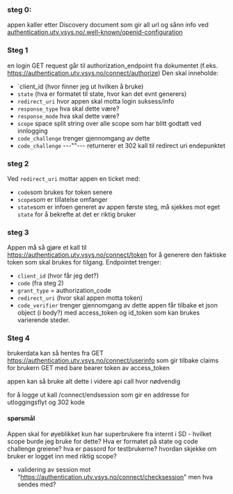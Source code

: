 ### steg 0: 
appen kaller etter Discovery document som gir all url og sånn info ved  [authentication.utv.vsys.no/.well-known/openid-configuration](https://authentication.utv.vsys.no/.well-known/openid-configuration)

### Steg 1
en login GET request går til authorization_endpoint fra dokumentet (f.eks. https://authentication.utv.vsys.no/connect/authorize)
Den skal inneholde:
- `client_id (hvor finner jeg ut hvilken å bruke)
- `state` (hva er formatet til state, hvor kan det evnt generers)
- `redirect_uri` hvor appen skal motta login suksess/info
- `response_type` hva skal dette være?
- `response_mode` hva skal dette være?
- `scope` space split string over alle scope som har blitt godtatt ved innlogging
- `code_challenge` trenger gjennomgang av dette
- `code_challenge` ---""---
returnerer et 302 kall til redirect uri endepunktet
### steg 2
Ved `redirect_uri` mottar appen en ticket med:
 - `code`som brukes for token senere
 - `scope`som er tillatelse omfanger
 - `state`som er infoen generet av appen første steg, må sjekkes mot eget `state` for å bekrefte at det er riktig bruker
### steg 3

Appen må så gjøre et kall til https://authentication.utv.vsys.no/connect/token for å generere den faktiske token som skal brukes for tilgang. Endpointet trenger:
- `client_id` (hvor får jeg det?)
- `code` (fra steg 2)
- `grant_type` = authorization_code
- `redirect_uri` (hvor skal appen motta token)
- `code_verifier` trenger gjennomgang av dette
appen får tilbake et json object (i body?) med access_token og id_token som kan brukes varierende steder. 

### Steg 4
brukerdata kan så hentes fra GET  https://authentication.utv.vsys.no/connect/userinfo som gir tilbake claims for brukern
	GET med bare bearer token av access_token

appen kan så bruke alt dette i videre api call hvor nødvendig

for å logge ut kall /connect/endsession som gir en addresse for utloggingsflyt og 302 kode

#### spørsmål

Appen skal for øyeblikket kun har superbrukere fra internt i SD
	- hvilket scope burde jeg bruke for dette?
Hva er formatet på state og code challenge greiene?
hva er passord for testbrukerne?
hvordan skjekke om bruker er logget inn med riktig scope?
- validering av session mot  "https://authentication.utv.vsys.no/connect/checksession" men hva sendes med?


